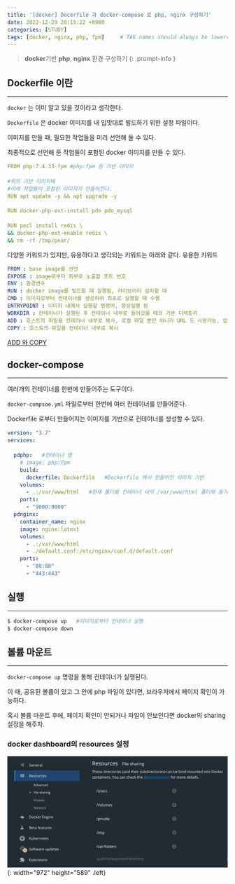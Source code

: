 ```yaml
---
title: '[docker] Docerfile 과 docker-compose 로 php, nginx 구성하기'
date: 2022-12-29 20:15:22 +0900
categories: [STUDY]
tags: [docker, nginx, php, fpm]     # TAG names should always be lowercase
---
```


> **docker**기반 **php**, **nginx** 환경 구성하기
{: .prompt-info }

## **Dockerfile** 이란
---

`docker` 는 이미 알고 있을 것이라고 생각한다.

`Dockerfile` 은 docker 이미지를 내 입맛대로 빌드하기 위한 설정 파일이다.

이미지를 만들 때, 필요한 작업들을 미리 선언해 둘 수 있다.

최종적으로 선언해 둔 작업들이 포함된 docker 이미지를 만들 수 있다.


```yml
FROM php:7.4.33-fpm #php:fpm 등 기반 이미지

#위의 기반 이미지에
#아래 작업들이 포함된 이미지가 만들어진다.
RUN apt update -y && apt upgrade -y

RUN docker-php-ext-install pdo pdo_mysql

RUN pecl install redis \
&& docker-php-ext-enable redis \
&& rm -rf /tmp/pear/
```

다양한 키워드가 있지만, 유용하다고 생각되는 키워드는 아래와 같다.
유용한 키워드
```yml
FROM : base image를 선언
EXPOSE : image로부터 외부로 노출할 포트 번호
ENV : 환경변수
RUN : docker image를 빌드할 때 실행됨, 라이브러리 설치할 때 
CMD : 이미지로부터 컨테이너를 생성하여 최초로 실행할 때 수행
ENTRYPOINT : 이미지 내에서 실행할 명령어, 항상실행 됨
WORKDIR : 컨테이너가 실행된 후 컨테이너 내부로 들어갔을 때의 기본 디렉토리
ADD : 호스트의 파일을 컨테이너 내부로 복사, 로컬 파일 뿐만 아니라 URL 도 사용가능, 압축 파일일 경우 해제하여 복사 
COPY : 호스트의 파일을 컨테이너 내부로 복사
```
[ADD 와 COPY](https://docs.docker.com/develop/develop-images/dockerfile_best-practices/#add-or-copy)

## **docker-compose**
---

여러개의 컨테이너를 한번에 만들어주는 도구이다.

`docker-compsoe.yml` 파일로부터 한번에 여러 컨테이너를 만들어준다.

Dockerfile 로부터 만들어지는 이미지를 기반으로 컨테이너를 생성할 수 있다.


```yaml
version: "3.7"
services:
  
  pdphp:   #컨테이너 명
    # image: php:fpm   
    build:
      dockerfile: Dockerfile   #Dockerfile 에서 만들어진 이미지 기반
    volumes:    
      - .:/var/www/html   #현재 폴더를 컨테이너 내의 /var/www/html 폴더와 동기화
    ports:
      - "9000:9000"
  pdnginx:
    container_name: nginx
    image: nginx:latest
    volumes:
      - .:/var/www/html
      - ./default.conf:/etc/nginx/conf.d/default.conf
    ports:
      - "80:80"
      - "443:443"
```



## **실행**
---

```bash
$ docker-compose up   #이미지로부터 컨테이너 실행
$ docker-compose down
```


## **볼륨 마운트**
---

`docker-compose up` 명령을 통해 컨테이너가 실행된다.

이 때, 공유된 볼륨이 있고 그 안에 php 파일이 있다면, 브라우저에서 페이지 확인이 가능하다.

혹시 볼륨 마운트 후에, 페이지 확인이 안되거나 파일이 안보인다면 docker의 sharing 설정을 해주자.

### docker dashboard의 resources 설정

![Docker Sharing](/assets/images/docker-sharing.jpg){: width="972" height="589" .left}
